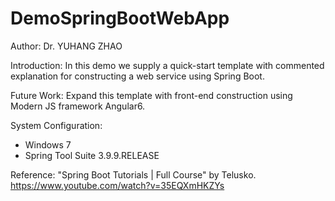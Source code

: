 # DemoSpringBootWebApp

Author: Dr. YUHANG ZHAO

Introduction: 
In this demo we supply a quick-start template with commented explanation for constructing a web service using Spring Boot.

Future Work: Expand this template with front-end construction using Modern JS framework Angular6.

System Configuration:
- Windows 7
- Spring Tool Suite 3.9.9.RELEASE

Reference: "Spring Boot Tutorials | Full Course" by Telusko. https://www.youtube.com/watch?v=35EQXmHKZYs
